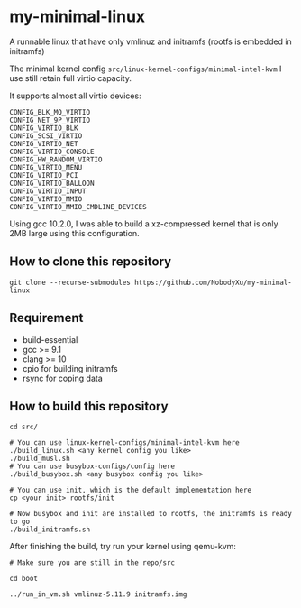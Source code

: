 # my-minimal-linux

A runnable linux that have only vmlinuz and initramfs (rootfs is embedded in initramfs)

The minimal kernel config `src/linux-kernel-configs/minimal-intel-kvm` I use still retain full virtio capacity.

It supports almost all virtio devices:

```
CONFIG_BLK_MQ_VIRTIO
CONFIG_NET_9P_VIRTIO
CONFIG_VIRTIO_BLK
CONFIG_SCSI_VIRTIO
CONFIG_VIRTIO_NET
CONFIG_VIRTIO_CONSOLE
CONFIG_HW_RANDOM_VIRTIO
CONFIG_VIRTIO_MENU
CONFIG_VIRTIO_PCI
CONFIG_VIRTIO_BALLOON
CONFIG_VIRTIO_INPUT
CONFIG_VIRTIO_MMIO
CONFIG_VIRTIO_MMIO_CMDLINE_DEVICES
```

Using gcc 10.2.0, I was able to build a xz-compressed kernel that is only 2MB large using this configuration.

## How to clone this repository

```
git clone --recurse-submodules https://github.com/NobodyXu/my-minimal-linux
```

## Requirement
 - build-essential
 - gcc >= 9.1
 - clang >= 10
 - cpio for building initramfs
 - rsync for coping data

## How to build this repository

```
cd src/

# You can use linux-kernel-configs/minimal-intel-kvm here
./build_linux.sh <any kernel config you like>
./build_musl.sh
# You can use busybox-configs/config here
./build_busybox.sh <any busybox config you like>

# You can use init, which is the default implementation here
cp <your init> rootfs/init

# Now busybox and init are installed to rootfs, the initramfs is ready to go
./build_initramfs.sh
```
After finishing the build, try run your kernel using qemu-kvm:

```
# Make sure you are still in the repo/src

cd boot

../run_in_vm.sh vmlinuz-5.11.9 initramfs.img
```
